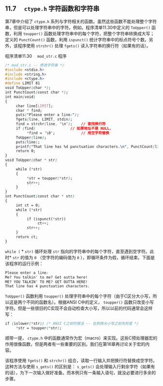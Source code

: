 ## 11.7　 `ctype.h` 字符函数和字符串

第7章中介绍了 `ctype.h` 系列与字符相关的函数。虽然这些函数不能处理整个字符串，但是可以处理字符串中的字符。例如，程序清单11.30中定义的 `ToUpper()` 函数，利用 `toupper()` 函数处理字符串中的每个字符，把整个字符串转换成大写；定义的 `PunctCount()` 函数，利用 `ispunct()` 统计字符串中的标点符号个数。另外，该程序使用 `strchr()` 处理 `fgets()` 读入字符串的换行符（如果有的话）。

程序清单11.30　 `mod_str.c` 程序

```css
/* mod_str.c -- 修改字符串 */
#include <stdio.h>
#include <string.h>
#include <ctype.h>
#define LIMIT 81
void ToUpper(char *);
int PunctCount(const char *);
int main(void)
{
     char line[LIMIT];
     char * find;
     puts("Please enter a line:");
     fgets(line, LIMIT, stdin);
     find = strchr(line, '\n');    // 查找换行符
     if (find)                // 如果地址不是 NULL，
          *find = '\0';            // 用空字符替换
     ToUpper(line);
     puts(line);
     printf("That line has %d punctuation characters.\n", PunctCount(line));
     return 0;
}
void ToUpper(char * str)
{
     while (*str)
     {
          *str = toupper(*str);
          str++;
     }
}
int PunctCount(const char * str)
{
     int ct = 0;
     while (*str)
     {
          if (ispunct(*str))
               ct++;
          str++;
     }
     return ct;
}
```

`while (` * `str)` 循环处理 `str` 指向的字符串中的每个字符，直至遇到空字符。此时* `str` 的值为 `0` （空字符的编码值为 `0` ），即循环条件为假，循环结束。下面是该程序的运行示例：

```css
Please enter a line:
Me? You talkin' to me? Get outta here!
ME? YOU TALKIN' TO ME? GET OUTTA HERE!
That line has 4 punctuation characters.

```

`ToUpper()` 函数利用 `toupper()` 处理字符串中的每个字符（由于C区分大小写，所以这是两个不同的函数名）。根据ANSI C中的定义， `toupper()` 函数只改变小写字符。但是一些很旧的C实现不会自动检查大小写，所以以前的代码通常会这样写：

```css
if (islower(*str)) /* ANSI C之前的做法 -- 在转换大小写之前先检查 */
     *str = toupper(*str);
```

顺带一提， `ctype.h` 中的函数通常作为宏（macro）来实现。这些C预处理器宏的作用很像函数，但是两者有一些重要的区别。我们在第16章再讨论关于宏的内容。

该程序使用 `fgets()` 和 `strchr()` 组合，读取一行输入并把换行符替换成空字符。这种方法与使用 `s_gets()` 的区别是： `s_gets()` 会处理输入行剩余字符（如果有的话），为下一次输入做好准备。而本例只有一条输入语句，就没必要进行多余的步骤。

